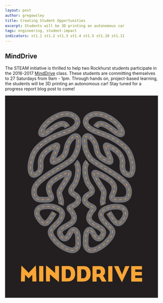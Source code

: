 ```yaml
---
layout: post
author: gregowsley
title: Creating Student Opportunities
excerpt: Students will be 3D printing an autonomous car
tags: engineering, student-impact
indicators: st1.1 st1.2 st1.3 st1.4 st1.5 st1.10 st1.11
---
```

## MindDrive

The STEAM initiative is thrilled to help two Rockhurst students participate in the 2016-2017 [MindDrive](http://minddrive.org/) class. These students are committing themselves to 27 Saturdays from 9am - 1pm. Through hands on, project-based learning, the students will be 3D printing an autonomous car! Stay tuned for a progress report blog post to come!


<div class="flex-wrapper">
  <img src="/img/MindDrive.jpg">
</div>
